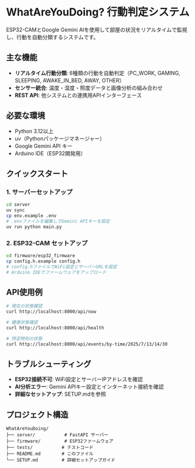 # WhatAreYouDoing? 行動判定システム

ESP32-CAMとGoogle Gemini AIを使用して部屋の状況をリアルタイムで監視し、行動を自動分類するシステムです。

## 主な機能

- **リアルタイム行動分類**: 6種類の行動を自動判定（PC_WORK, GAMING, SLEEPING, AWAKE_IN_BED, AWAY, OTHER）
- **センサー統合**: 温度・湿度・照度データと画像分析の組み合わせ
- **REST API**: 他システムとの連携用APIインターフェース

## 必要な環境

- Python 3.12以上
- uv（Pythonパッケージマネージャー）
- Google Gemini API キー
- Arduino IDE（ESP32開発用）

## クイックスタート

### 1. サーバーセットアップ

```bash
cd server
uv sync
cp env.example .env
# .envファイルを編集してGemini APIキーを設定
uv run python main.py
```

### 2. ESP32-CAM セットアップ

```bash
cd firmware/esp32_firmware
cp config.h.example config.h
# config.hファイルでWiFi設定とサーバーURLを設定
# Arduino IDEでファームウェアをアップロード
```

## API使用例

```bash
# 現在の状態確認
curl http://localhost:8000/api/now

# 健康状態確認
curl http://localhost:8000/api/health

# 特定時刻の状態
curl http://localhost:8000/api/events/by-time/2025/7/13/14/30
```

## トラブルシューティング

- **ESP32接続不可**: WiFi設定とサーバーIPアドレスを確認
- **AI分析エラー**: Gemini APIキー設定とインターネット接続を確認
- **詳細なセットアップ**: SETUP.mdを参照

## プロジェクト構造

```
WhatAreYouDoing/
├── server/           # FastAPI サーバー
├── firmware/         # ESP32ファームウェア
├── tests/           # テストコード
├── README.md        # このファイル
└── SETUP.md         # 詳細セットアップガイド
```

